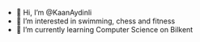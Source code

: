 - 👋 Hi, I’m @KaanAydinli
- 👀 I’m interested in swimming, chess and fitness
- 🌱 I’m currently learning Computer Science on Bilkent

<!---
KaanAydinli/KaanAydinli is a ✨ special ✨ repository because its `README.md` (this file) appears on your GitHub profile.
You can click the Preview link to take a look at your changes.
--->
